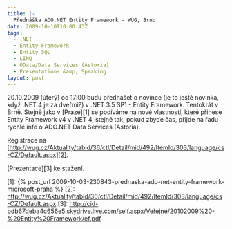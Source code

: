 ```yaml
---
title: |-
  Přednáška ADO.NET Entity Framework - WUG, Brno
date: 2009-10-10T10:00:43Z
tags:
  - .NET
  - Entity Framework
  - Entity SQL
  - LINQ
  - OData/Data Services (Astoria)
  - Presentations &amp; Speaking
layout: post
---
```

20.10.2009 (úterý) od 17:00 budu přednášet o novince (je to ještě novinka, když .NET 4 je za dveřmi?) v .NET 3.5 SP1 - Entity Framework. Tentokrát v Brně. Stejně jako v [Praze][1] se podíváme na nové vlastností, které přinese Entity Framework v4 v .NET 4, stejně tak, pokud zbyde čas, přijde na řadu rychlé info o ADO.NET Data Services (Astoria).

Registrace na [http://wug.cz/Aktuality/tabid/36/ctl/Detail/mid/492/ItemId/303/language/cs-CZ/Default.aspx][2].

[Prezentace][3] ke stažení.

[1]: {% post_url 2009-10-03-230843-prednaska-ado-net-entity-framework-microsoft-praha %}
[2]: http://wug.cz/Aktuality/tabid/36/ctl/Detail/mid/492/ItemId/303/language/cs-CZ/Default.aspx
[3]: http://cid-bdb67deba4c656e5.skydrive.live.com/self.aspx/Veřejné/20102009%20-%20Entity%20Framework/ef.pdf